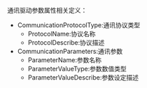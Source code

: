 通讯驱动参数属性相关定义：
- CommunicationProtocolType:通讯协议类型
	- ProtocolName:协议名称
	- ProtocolDescribe:协议描述
- CommunicationParameters:通讯参数
	- ParameterName:参数名称
	- ParameterValueType:参数数值类型
	- ParameterValueDescribe:参数设定描述
